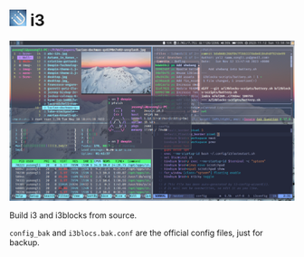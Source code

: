 # ![Logo](logo-30.png) i3

![](i3wm.png)

Build i3 and i3blocks from source.

`config_bak` and `i3blocs.bak.conf` are the official config files, just for backup.
